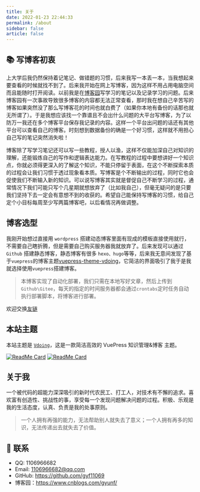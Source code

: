 ```yaml
---
title: 关于
date: 2022-01-23 22:44:33
permalink: /about
sidebar: false
article: false
---
```


## 📚 写博客初衷

上大学后我仍然保持着记笔记、做错题的习惯，后来我写一本丢一本，当我想起来要查看的时候就找不到了。后来我开始在网上写博客，因为这样不用占用电脑空间而且能随时打开阅读。以前我是在[博客园](https://www.cnblogs.com/gyunf/)写学习的笔记以及记录学习的问题。后来博客园有一次事故导致很多博客的内容都无法正常查看，那时我在想自己辛苦写的博客如果突然没了那么写博客花的时间也就白费了（如果你本地有备份的话那也就无所谓了）。于是我想应该找一个靠谱且不会出什么问题的大平台写博客，为了以防万一我还在多个博客平台保存我记录的内容。这样一个平台出问题的话还有其他平台可以查看自己的博客。时刻想到数据备份的确是一个好习惯，这样就不用担心自己写的笔记突然消失啦！

博客除了写学习笔记还可以写一些教程，授人以渔，这样不仅能加深自己对知识的理解，还能锻炼自己的写作和逻辑表达能力。在写教程的过程中要想讲好一个知识点，你就必须得更深入的了解这个知识，不能只停留于表面，在这个不断探索本质的过程会让我们习惯于透过现象看本质。写博客是个不断输出的过程，同时它也会促使我们不断输入新的知识。可以说写博客其实就是督促自己不断学习的过程，通常情况下我们可能只写个几星期就想放弃了（比如我自己），但毫无疑问的是只要我们坚持下去一定会有意想不到的收获的。希望自己能保持写博客的习惯，给自己定个小目标每周至少写两篇博客吧，以后看情况再做调整。

## 博客选型

我刚开始想过直接用 `wordpress` 搭建动态博客里面有现成的模板直接使用就行，不需要自己瞎折腾，但是需要自己购买服务器我就放弃了。后来发现可以通过 `Github` 搭建静态博客，静态博客有很多 `hexo、hugo`等等，后来我无意间发现了基于`vuepress`的博客主题[vuepress-theme-vdoing](https://github.com/xugaoyi/vuepress-theme-vdoing)，它简洁的界面吸引了我于是我就选择使用`vuepress`搭建博客。

> 本博客实现了自动化部署，我们只需在本地写好文章，然后上传到`Github\Gitee`，每天的指定的时间服务器都会通过`crontabs`定时任务自动执行部署脚本，将博客进行部署。

欢迎交换[友链](/friends/)

## 本站主题

本站主题是 [`Vdoing`](https://github.com/xugaoyi/vuepress-theme-vdoing)，这是一款简洁高效的 VuePress 知识管理&博客 主题。

[<img src="https://github-readme-stats.vercel.app/api/pin/?username=xugaoyi&amp;repo=vuepress-theme-vdoing" alt="ReadMe Card" class="no-zoom">](https://github.com/xugaoyi/vuepress-theme-vdoing)
[<img src="https://github-readme-stats.vercel.app/api/pin/?username=xugaoyi&amp;repo=vuepress-theme-vdoing-doc" alt="ReadMe Card" class="no-zoom">](https://doc.xugaoyi.com/)

## 关于我

一个被代码的超能力深深吸引的新时代农民工、打工人，对技术有不懈的追求。喜欢富有创造性、挑战性的事，享受每一个发现问题解决问题的过程。积极、乐观是我的生活态度，认真、负责是我的处事原则。

> 一个人拥有再强的能力，无法帮助别人就失去了意义；一个人拥有再多的知识，无法传递出去就失去了价值。

## :email: 联系

- QQ: <a :href="qqUrl" class='qq'>1106966682</a>
- Email: <a href="mailto:1106966682@qq.com">1106966682@qq.com</a>
- GitHub: <https://github.com/gyf11069>
- 博客园：<https://www.cnblogs.com/gyunf/>

<script>
  export default {
    data(){
      return {
        qqUrl: 'tencent://message/?uin=1106966682&Site=&Menu=yes'
      }
    },
    mounted(){
      const flag =  navigator.userAgent.match(/(phone|pad|pod|iPhone|iPod|ios|iPad|Android|Mobile|BlackBerry|IEMobile|MQQBrowser|JUC|Fennec|wOSBrowser|BrowserNG|WebOS|Symbian|Windows Phone)/i);
      if(flag){
        this.qqUrl = 'mqqwpa://im/chat?chat_type=wpa&uin=1106966682&version=1&src_type=web&web_src=oicqzone.com'
      }
    }
  }
</script>
